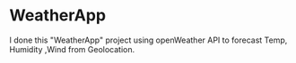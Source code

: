 # WeatherApp
I done this "WeatherApp" project using openWeather API to forecast Temp, Humidity ,Wind from Geolocation.
